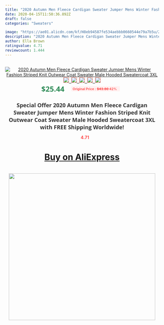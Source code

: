 ```yaml
---
title: "2020 Autumn Men Fleece Cardigan Sweater Jumper Mens Winter Fashion Striped Knit Outwear Coat Sweater Male Hooded Sweatercoat 3XL"
date: 2020-04-15T11:50:36.892Z
draft: false
categories: "Sweaters"

image: "https://ae01.alicdn.com/kf/H8eb94587fe534aebbb0660544e79a7b5u/2020-Autumn-Men-Fleece-Cardigan-Sweater-Jumper-Mens-Winter-Fashion-Striped-Knit-Outwear-Coat-Sweater-Male.jpg"
description: "2020 Autumn Men Fleece Cardigan Sweater Jumper Mens Winter Fashion Striped Knit Outwear Coat Sweater Male Hooded Sweatercoat 3XL"
author: Ella Brown
ratingvalue: 4.71
reviewcount: 1.444
---
```

<br>
<div style="text-align: center;">
<a href="https://s.click.aliexpress.com/e/_AXva6t" target="_blank" rel="nofollow noopener noreferrer"><img alt="2020 Autumn Men Fleece Cardigan Sweater Jumper Mens Winter Fashion Striped Knit Outwear Coat Sweater Male Hooded Sweatercoat 3XL" class="magnifier-image" src="https://ae01.alicdn.com/kf/H8eb94587fe534aebbb0660544e79a7b5u/2020-Autumn-Men-Fleece-Cardigan-Sweater-Jumper-Mens-Winter-Fashion-Striped-Knit-Outwear-Coat-Sweater-Male.jpg_640x640.jpg">
<br>
<img style="border:1px solid salmon" src="https://ae01.alicdn.com/kf/H8eb94587fe534aebbb0660544e79a7b5u/2020-Autumn-Men-Fleece-Cardigan-Sweater-Jumper-Mens-Winter-Fashion-Striped-Knit-Outwear-Coat-Sweater-Male.jpg_120x120.jpg">&nbsp;&nbsp;<img style="border:1px solid salmon" src="https://ae01.alicdn.com/kf/Hd6e81da80b5d4840a716ba42d509bd40R/2020-Autumn-Men-Fleece-Cardigan-Sweater-Jumper-Mens-Winter-Fashion-Striped-Knit-Outwear-Coat-Sweater-Male.jpg_120x120.jpg">&nbsp;&nbsp;<img style="border:1px solid salmon" src="https://ae01.alicdn.com/kf/H5d3800893bb04fef882a43067138876eJ/2020-Autumn-Men-Fleece-Cardigan-Sweater-Jumper-Mens-Winter-Fashion-Striped-Knit-Outwear-Coat-Sweater-Male.jpg_120x120.jpg">&nbsp;&nbsp;<img style="border:1px solid salmon" src="https://ae01.alicdn.com/kf/H7c913bdf3ff84c9bafa2ad0c0e3e1efcy/2020-Autumn-Men-Fleece-Cardigan-Sweater-Jumper-Mens-Winter-Fashion-Striped-Knit-Outwear-Coat-Sweater-Male.jpg_120x120.jpg">&nbsp;&nbsp;<img style="border:1px solid salmon" src="https://ae01.alicdn.com/kf/He3a59b85c9da4095941543c6c8c3466c0/2020-Autumn-Men-Fleece-Cardigan-Sweater-Jumper-Mens-Winter-Fashion-Striped-Knit-Outwear-Coat-Sweater-Male.jpg_120x120.jpg"></a></div><br0>
<div style="text-align: center;"><span style="background-color: white; border: 0px; box-sizing: border-box; color: seagreen; display: inline-block; font-family: &quot;open sans&quot; , &quot;arial&quot; , &quot;helvetica&quot; , sans-serif , &quot;heiti&quot;; font-size: 24px; font-stretch: inherit; font-weight: 700; line-height: inherit; margin: 0px 10px 0px 0px; padding: 0px; vertical-align: middle;">$25.44 </span>
<span style="background: rgb(255 , 241 , 241); border-radius: 3px; border: 0px; box-sizing: border-box; color: #ff4747; display: inline-block; font-family: inherit; font-size: 12px; font-stretch: inherit; font-style: inherit; font-variant: inherit; font-weight: 600; line-height: inherit; margin: 0px; padding: 2px 5px; transform: scale(0.9); vertical-align: middle;">Original Price : <b style="text-decoration: line-through;">$43.86 </b> 42%&nbsp;&nbsp;</span></div>
<h1 style="color: #333333; display: inline-block; font-family: &quot;open sans&quot; , &quot;arial&quot; , &quot;helvetica&quot; , sans-serif , &quot;heiti&quot;; font-size: 18px; font-stretch: inherit; font-weight: 700; text-align: center;">Special Offer 2020 Autumn Men Fleece Cardigan Sweater Jumper Mens Winter Fashion Striped Knit Outwear Coat Sweater Male Hooded Sweatercoat 3XL with FREE Shipping Worldwide!</h1>
<div style="color: #ff4747; text-align: center;">
<img src="https://4.bp.blogspot.com/-M0ZcTcb-5uY/XleCXlxnR4I/AAAAAAAAAEc/OrjgMkXV1oMQFaCRZj5HQwOCBcu3w1FegCPcBGAYYCw/s1600/star.png" style="height: 15px;">&nbsp;<b>4.71</b></div>
<div class="button_cont" align="center"><a class="buynow_a" href="https://s.click.aliexpress.com/e/_AXva6t" target="_blank" rel="nofollow noopener noreferrer"><H1>Buy on AliExpress</H1></a></div><br>
<div class="separator" style="clear: both; text-align: center;">
<img src="https://lh3.googleusercontent.com/-pTy5HemUv9M/XlePHvY0dAI/AAAAAAAAAE4/0nX5iRUoIWY8eMW9Dpxeirr157OZliDIgCLcBGAsYHQ/s1600/badge.gif" width="480">
</div>
